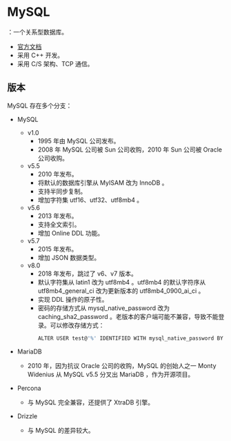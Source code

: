 # MySQL

：一个关系型数据库。
- [官方文档](https://dev.mysql.com/doc/refman/5.7/en/)
- 采用 C++ 开发。
- 采用 C/S 架构、TCP 通信。

## 版本

MySQL 存在多个分支：
- MySQL
  - v1.0
    - 1995 年由 MySQL 公司发布。
    - 2008 年 MySQL 公司被 Sun 公司收购，2010 年 Sun 公司被 Oracle 公司收购。
  - v5.5
    - 2010 年发布。
    - 将默认的数据库引擎从 MyISAM 改为 InnoDB 。
    - 支持半同步复制。
    - 增加字符集 utf16、utf32、utf8mb4 。
  - v5.6
    - 2013 年发布。
    - 支持全文索引。
    - 增加 Online DDL 功能。
  - v5.7
    - 2015 年发布。
    - 增加 JSON 数据类型。
  - v8.0
    - 2018 年发布，跳过了 v6、v7 版本。
    - 默认字符集从 latin1 改为 utf8mb4 。utf8mb4 的默认字符序从 utf8mb4_general_ci 改为更新版本的 utf8mb4_0900_ai_ci 。
    - 实现 DDL 操作的原子性。
    - 密码的存储方式从 mysql_native_password 改为 caching_sha2_password 。老版本的客户端可能不兼容，导致不能登录。可以修改存储方式：
      ```sh
      ALTER USER test@'%' IDENTIFIED WITH mysql_native_password BY '******';
      ```

- MariaDB
  - 2010 年，因为抗议 Oracle 公司的收购，MySQL 的创始人之一 Monty Widenius 从 MySQL v5.5 分叉出 MariaDB ，作为开源项目。
- Percona
  - 与 MySQL 完全兼容，还提供了 XtraDB 引擎。
- Drizzle
  - 与 MySQL 的差异较大。
